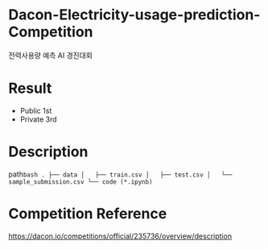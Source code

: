 # Dacon-Electricity-usage-prediction-Competition
전력사용량 예측 AI 경진대회

# Result
- Public 1st
- Private 3rd

# Description

path
​```bash
.
├── data
│   ├── train.csv
│   ├── test.csv
│   └── sample_submission.csv
└── code (*.ipynb)
​```

# Competition Reference
https://dacon.io/competitions/official/235736/overview/description